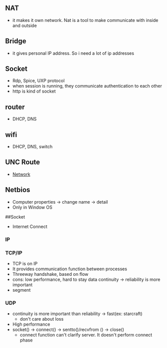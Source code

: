 
## NAT
* it makes it own network. Nat is a tool to make communicate with inside and outside 

## Bridge
* it gives personal IP address. So i need a lot of ip addresses

## Socket
* Rdp, Spice, UXP protocol
* when session is running, they communicate authentication to each other
* http is kind of socket

## router
* DHCP, DNS

## wifi
* DHCP, DNS, switch

## UNC Route
* [Network](http://miniyo78.tistory.com/entry/UNC-%EA%B2%BD%EB%A1%9C)

## Netbios
* Computer properties -> change name -> detail
* Only in Window OS


##Socket
* Internet Connect

### IP

### TCP/IP
*  TCP is on IP
* It provides communication function between processes
* Threeway handshake, based on flow
* cons: low performance, hard to stay data continuity -> reliability is more important
* segment

### UDP
* continuity is more important than reliability -> fast(ex: starcraft)
  - don't care about loss
* High performance
* socket() -> connect() -> sentto()/recvfrom () -> close()
  - connect function can't clarify server. It doesn't perform connect phase